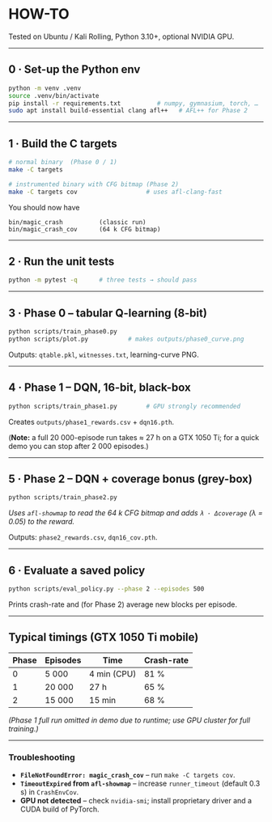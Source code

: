 # HOW-TO

Tested on Ubuntu / Kali Rolling, Python 3.10+, optional NVIDIA GPU.

---

## 0 · Set-up the Python env

```bash
python -m venv .venv
source .venv/bin/activate
pip install -r requirements.txt          # numpy, gymnasium, torch, …
sudo apt install build-essential clang afl++   # AFL++ for Phase 2
```

---

## 1 · Build the C targets

```bash
# normal binary  (Phase 0 / 1)
make -C targets

# instrumented binary with CFG bitmap (Phase 2)
make -C targets cov                   # uses afl-clang-fast
```

You should now have

```
bin/magic_crash          (classic run)
bin/magic_crash_cov      (64 k CFG bitmap)
```

---

## 2 · Run the unit tests

```bash
python -m pytest -q      # three tests → should pass
```

---

## 3 · Phase 0 – tabular Q-learning (8-bit)

```bash
python scripts/train_phase0.py
python scripts/plot.py           # makes outputs/phase0_curve.png
```

Outputs: `qtable.pkl`, `witnesses.txt`, learning-curve PNG.

---

## 4 · Phase 1 – DQN, 16-bit, black-box

```bash
python scripts/train_phase1.py        # GPU strongly recommended
```

Creates `outputs/phase1_rewards.csv` + `dqn16.pth`.

(**Note:** a full 20 000-episode run takes ≈ 27 h on a GTX 1050 Ti;
for a quick demo you can stop after 2 000 episodes.)

---

## 5 · Phase 2 – DQN + coverage bonus (grey-box)

```bash
python scripts/train_phase2.py
```

*Uses `afl-showmap` to read the 64 k CFG bitmap and adds
`λ · Δcoverage` (λ = 0.05) to the reward.*

Outputs: `phase2_rewards.csv`, `dqn16_cov.pth`.

---

## 6 · Evaluate a saved policy

```bash
python scripts/eval_policy.py --phase 2 --episodes 500
```

Prints crash-rate and (for Phase 2) average new blocks per episode.

---

## Typical timings (GTX 1050 Ti mobile)

| Phase | Episodes | Time | Crash-rate |
|-------|----------|------|-----------|
| 0     | 5 000    |  4 min (CPU) | 81 % |
| 1     | 20 000   | 27 h  | 65 % |
| 2     | 15 000   | 15 min | 68 % | 

*(Phase 1 full run omitted in demo due to runtime; use GPU cluster for full training.)*

---

### Troubleshooting

* **`FileNotFoundError: magic_crash_cov`** – run `make -C targets cov`.
* **`TimeoutExpired` from `afl-showmap`** – increase `runner_timeout`
  (default 0.3 s) in `CrashEnvCov`.
* **GPU not detected** – check `nvidia-smi`; install proprietary driver and a CUDA build of PyTorch.